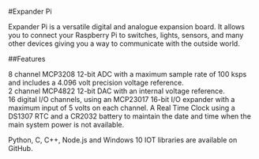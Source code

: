 <!--
---
name: Expander Pi
class: board
type: adc, dac, io, rtc
formfactor: HAT
manufacturer: AB Electronics UK
description: 8 ADC inputs, 2 DAC outputs, 16 IO channels and a Real-Time Clock
url: https://www.abelectronics.co.uk/p/50/expander-pi
github: https://github.com/abelectronicsuk
schematic: https://www.abelectronics.co.uk/docs/pdf/schematic-expander_pi.pdf
buy: https://www.abelectronics.co.uk/p/50/expander-pi
image: 'ab-expander-pi.png'
pincount: 40
eeprom: no
power:
  '1':
  '2':
ground:
  '6':
  '14':
  '20':
  '25':
  '30':
  '34':
  '39':
pin:
  '3':
    mode: i2c
  '5':
    mode: i2c
  '19':
    mode: spi
  '21':
    mode: spi
  '22':
    name: LDAC
    mode: output
    active: high
  '23':
    mode: spi
  '24':
    mode: spi
  '26':
    mode: spi
i2c:
  '0x20':
    name: MCP23017
    device: MCP23017
  '0x68':
    name: DS1307
    device: DS1307

-->
#Expander Pi

Expander Pi is a versatile digital and analogue expansion board.  It allows you to connect your Raspberry Pi to switches, lights, sensors, and many other devices giving you a way to communicate with the outside world.

##Features  

8 channel MCP3208 12-bit ADC with a maximum sample rate of 100 ksps and includes a 4.096 volt precision voltage reference.  
2 channel MCP4822 12-bit DAC with an internal voltage reference.  
16 digital I/O channels, using an MCP23017 16-bit I/O expander with a maximum input of 5 volts on each channel.
A Real Time Clock using a DS1307 RTC and a CR2032 battery to maintain the date and time when the main system power is not available.

Python, C, C++, Node.js and Windows 10 IOT libraries are available on GitHub.